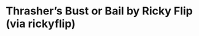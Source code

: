 <!--
id: 53810035
link: http://tumblr.atmos.org/post/53810035/thrashers-bust-or-bail-by-ricky-flip-via
slug: thrashers-bust-or-bail-by-ricky-flip-via
date: Thu Oct 09 2008 09:43:26 GMT-0700 (PDT)
publish: 2008-10-09
tags: 
title: Thrasher&#8217;s Bust or Bail by Ricky Flip (via rickyflip)
-->


Thrasher&#8217;s Bust or Bail by Ricky Flip (via rickyflip)
===========================================================



